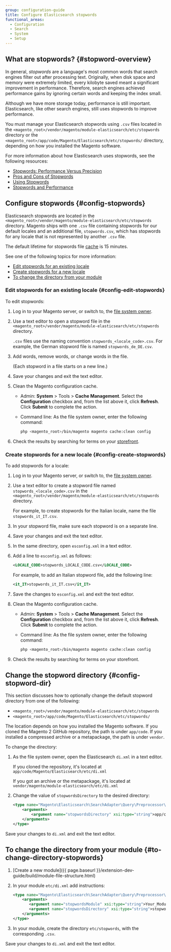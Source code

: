 ```yaml
---
group: configuration-guide
title: Configure Elasticsearch stopwords
functional_areas:
  - Configuration
  - Search
  - System
  - Setup
---
```


## What are stopwords? {#stopword-overview}

In general, *stopwords* are a language's most common words that search engines filter out after processing text. Originally, when disk space and memory were extremely limited, every kilobyte saved meant a significant improvement in performance. Therefore, search engines achieved performance gains by ignoring certain words and keeping the index small.

Although we have more storage today, performance is still important. Elasticsearch, like other search engines, still uses stopwords to improve performance.

You must manage your Elasticsearch stopwords using `.csv` files located in the `<magento_root>/vendor/magento/module-elasticsearch/etc/stopwords` directory or the `<magento_root>/app/code/Magento/Elasticsearch/etc/stopwords/` directory, depending on how you installed the Magento software.

For more information about how Elasticsearch uses stopwords, see the following resources:

*  [Stopwords: Performance Versus Precision](https://www.elastic.co/guide/en/elasticsearch/guide/current/stopwords.html)
*  [Pros and Cons of Stopwords](https://www.elastic.co/guide/en/elasticsearch/guide/current/pros-cons-stopwords.html)
*  [Using Stopwords](https://www.elastic.co/guide/en/elasticsearch/guide/current/using-stopwords.html)
*  [Stopwords and Performance](https://www.elastic.co/guide/en/elasticsearch/guide/current/stopwords-performance.html)

## Configure stopwords {#config-stopwords}

Elasticsearch stopwords are located in the `<magento_root>/vendor/magento/module-elasticsearch/etc/stopwords` directory. Magento ships with one `.csv` file containing stopwords for our default locales and an additional file, `stopwords.csv`, which has stopwords for any locale that is not represented by another `.csv` file.

The default lifetime for stopwords file [cache](https://glossary.magento.com/cache) is 15 minutes.

See one of the following topics for more information:

*  [Edit stopwords for an existing locale](#config-edit-stopwords)
*  [Create stopwords for a new locale](#config-create-stopwords)
*  [To change the directory from your module](#to-change-directory-stopwords)

### Edit stopwords for an existing locale {#config-edit-stopwords}

To edit stopwords:

1. Log in to your Magento server, or switch to, the [file system owner]({{page.baseurl}}/install-gde/prereq/file-sys-perms-over.html).
1. Use a text editor to open a stopword file in the `<magento_root>/vendor/magento/module-elasticsearch/etc/stopwords` directory.

   `.csv` files use the naming convention `stopwords_<locale_code>.csv`. For example, the German stopword file is named `stopwords_de_DE.csv`.

1. Add words, remove words, or change words in the file.

   (Each stopword in a file starts on a new line.)

1. Save your changes and exit the text editor.
1. Clean the Magento configuration cache.

   *  Admin: **System** > Tools > **Cache Management**. Select the **Configuration** checkbox and, from the list above it, click **Refresh**. Click **Submit** to complete the action.

   *  Command line: As the file system owner, enter the following command:

      ```bash
      php <magento_root>/bin/magento magento cache:clean config
      ```

1. Check the results by searching for terms on your [storefront](https://glossary.magento.com/storefront).

### Create stopwords for a new locale {#config-create-stopwords}

To add stopwords for a locale:

1. Log in to your Magento server, or switch to, the [file system owner]({{page.baseurl}}/install-gde/prereq/file-sys-perms-over.html).

1. Use a text editor to create a stopword file named `stopwords_<locale_code>.csv` in the `<magento_root>/vendor/magento/module-elasticsearch/etc/stopwords` directory.

   For example, to create stopwords for the Italian locale, name the file `stopwords_it_IT.csv`.

1. In your stopword file, make sure each stopword is on a separate line.
1. Save your changes and exit the text editor.
1. In the same directory, open `esconfig.xml` in a text editor.
1. Add a line to `esconfig.xml` as follows:

   ```xml
   <LOCALE_CODE>stopwords_LOCALE_CODE.csv</LOCALE_CODE>
   ```

   For example, to add an Italian stopword file, add the following line:

   ```xml
   <it_IT>stopwords_it_IT.csv</it_IT>
   ```

1. Save the changes to `esconfig.xml` and exit the text editor.
1. Clean the Magento configuration cache.

   *  Admin: **System** > Tools > **Cache Management**. Select the **Configuration** checkbox and, from the list above it, click **Refresh**. Click **Submit** to complete the action.

   *  Command line: As the file system owner, enter the following command:

      ```bash
      php <magento_root>/bin/magento magento cache:clean config
      ```

1. Check the results by searching for terms on your storefront.

## Change the stopword directory {#config-stopword-dir}

This section discusses how to optionally change the default stopword directory from one of the following:

*  `<magento_root>/vendor/magento/module-elasticsearch/etc/stopwords`
*  `<magento_root>/app/code/Magento/Elasticsearch/etc/stopwords/`

The location depends on how you installed the Magento software. If you cloned the Magento 2 GitHub repository, the path is under `app/code`. If you installed a compressed archive or a metapackage, the path is under `vendor`.

To change the directory:

1. As the file system owner, open the Elasticsearch `di.xml` in a text editor.

   If you cloned the repository, it's located at `app/code/Magento/Elasticsearch/etc/di.xml`

   If you got an archive or the metapackage, it's located at `vendor/magento/module-elasticsearch/etc/di.xml`

1. Change the value of `stopwordsDirectory` to the desired directory:

   ```xml
   <type name="Magento\Elasticsearch\SearchAdapter\Query\Preprocessor\Stopwords">
       <arguments>
           <argument name="stopwordsDirectory" xsi:type="string">app/code/Magento/Elasticsearch/etc/stopwords</argument>
       </arguments>
   </type>
   ```

Save your changes to `di.xml` and exit the text editor.

## To change the directory from your module {#to-change-directory-stopwords}

1. [Create a new module]({{ page.baseurl }}/extension-dev-guide/build/module-file-structure.html)
1. In your module `etc/di.xml` add instructions:

   ```xml
   <type name="Magento\Elasticsearch\SearchAdapter\Query\Preprocessor\Stopwords">
       <arguments>
          <argument name="stopwordsModule" xsi:type="string">Your_Module</argument>
          <argument name="stopwordsDirectory" xsi:type="string">stopwords</argument>
       </arguments>
   </type>
   ```

1. In your module, create the directory `etc/stopwords`, with the corresponding `.csv`.

Save your changes to `di.xml` and exit the text editor.